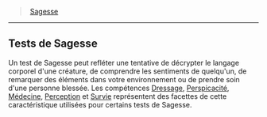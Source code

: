 ﻿---
!GenericItem
Id: abilities_wisdom_hd.md#tests-de-sagesse
ParentLink: abilities_wisdom_hd.md#sagesse
Name: Tests de Sagesse
ParentName: Sagesse
NameLevel: 2
Attributes: {}
---
> [Sagesse](hd_abilities_wisdom.md)

---

## Tests de Sagesse

Un test de Sagesse peut refléter une tentative de décrypter le langage corporel d'une créature, de comprendre les sentiments de quelqu'un, de remarquer des éléments dans votre environnement ou de prendre soin d'une personne blessée. Les compétences [Dressage](hd_abilities_wisdom_dressage.md), [Perspicacité](hd_abilities_wisdom_perspicacite.md), [Médecine](hd_abilities_wisdom_medecine.md), [Perception](hd_abilities_wisdom_perception.md) et [Survie](hd_abilities_wisdom_survie.md) représentent des facettes de cette caractéristique utilisées pour certains tests de Sagesse.

